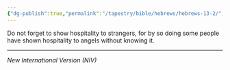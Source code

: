 ```yaml
---
{"dg-publish":true,"permalink":"/tapestry/bible/hebrews/hebrews-13-2/","title":"Hebrews 13:2","tags":["bible-verse","bible-verse"],"dgHomeLink":true,"dgShowLocalGraph":true,"dgEnableSearch":true}
---
```


Do not forget to show hospitality to strangers, for by so doing some people have shown hospitality to angels without knowing it.

---
*New International Version (NIV)*